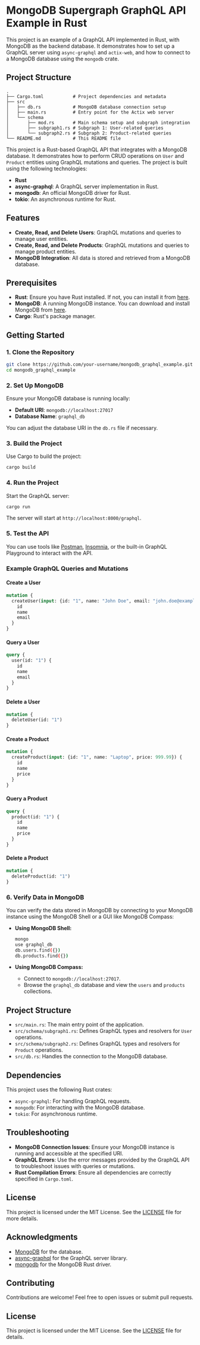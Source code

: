 
# MongoDB Supergraph GraphQL API Example in Rust

This project is an example of a GraphQL API implemented in Rust, with MongoDB as the backend database. It demonstrates how to set up a GraphQL server using `async-graphql` and `actix-web`, and how to connect to a MongoDB database using the `mongodb` crate.

## Project Structure

```
.
├── Cargo.toml           # Project dependencies and metadata
├── src
│   ├── db.rs            # MongoDB database connection setup
│   ├── main.rs          # Entry point for the Actix web server
│   └── schema
│       ├── mod.rs       # Main schema setup and subgraph integration
│       ├── subgraph1.rs # Subgraph 1: User-related queries
│       └── subgraph2.rs # Subgraph 2: Product-related queries
└── README.md            # This README file
```



This project is a Rust-based GraphQL API that integrates with a MongoDB database. It demonstrates how to perform CRUD operations on `User` and `Product` entities using GraphQL mutations and queries. The project is built using the following technologies:

- **Rust**
- **async-graphql**: A GraphQL server implementation in Rust.
- **mongodb**: An official MongoDB driver for Rust.
- **tokio**: An asynchronous runtime for Rust.

## Features

- **Create, Read, and Delete Users**: GraphQL mutations and queries to manage user entities.
- **Create, Read, and Delete Products**: GraphQL mutations and queries to manage product entities.
- **MongoDB Integration**: All data is stored and retrieved from a MongoDB database.

## Prerequisites

- **Rust**: Ensure you have Rust installed. If not, you can install it from [here](https://www.rust-lang.org/).
- **MongoDB**: A running MongoDB instance. You can download and install MongoDB from [here](https://www.mongodb.com/try/download/community).
- **Cargo**: Rust's package manager.

## Getting Started

### 1. Clone the Repository

```sh
git clone https://github.com/your-username/mongodb_graphql_example.git
cd mongodb_graphql_example
```

### 2. Set Up MongoDB

Ensure your MongoDB database is running locally:

- **Default URI**: `mongodb://localhost:27017`
- **Database Name**: `graphql_db`

You can adjust the database URI in the `db.rs` file if necessary.

### 3. Build the Project

Use Cargo to build the project:

```sh
cargo build
```

### 4. Run the Project

Start the GraphQL server:

```sh
cargo run
```

The server will start at `http://localhost:8000/graphql`.

### 5. Test the API

You can use tools like [Postman](https://www.postman.com/), [Insomnia](https://insomnia.rest/), or the built-in GraphQL Playground to interact with the API.

### Example GraphQL Queries and Mutations

#### Create a User

```graphql
mutation {
  createUser(input: {id: "1", name: "John Doe", email: "john.doe@example.com"}) {
    id
    name
    email
  }
}
```

#### Query a User

```graphql
query {
  user(id: "1") {
    id
    name
    email
  }
}
```

#### Delete a User

```graphql
mutation {
  deleteUser(id: "1")
}
```

#### Create a Product

```graphql
mutation {
  createProduct(input: {id: "1", name: "Laptop", price: 999.99}) {
    id
    name
    price
  }
}
```

#### Query a Product

```graphql
query {
  product(id: "1") {
    id
    name
    price
  }
}
```

#### Delete a Product

```graphql
mutation {
  deleteProduct(id: "1")
}
```

### 6. Verify Data in MongoDB

You can verify the data stored in MongoDB by connecting to your MongoDB instance using the MongoDB Shell or a GUI like MongoDB Compass:

- **Using MongoDB Shell:**
  ```sh
  mongo
  use graphql_db
  db.users.find({})
  db.products.find({})
  ```

- **Using MongoDB Compass:**
  - Connect to `mongodb://localhost:27017`.
  - Browse the `graphql_db` database and view the `users` and `products` collections.

## Project Structure

- `src/main.rs`: The main entry point of the application.
- `src/schema/subgraph1.rs`: Defines GraphQL types and resolvers for `User` operations.
- `src/schema/subgraph2.rs`: Defines GraphQL types and resolvers for `Product` operations.
- `src/db.rs`: Handles the connection to the MongoDB database.

## Dependencies

This project uses the following Rust crates:

- `async-graphql`: For handling GraphQL requests.
- `mongodb`: For interacting with the MongoDB database.
- `tokio`: For asynchronous runtime.

## Troubleshooting

- **MongoDB Connection Issues**: Ensure your MongoDB instance is running and accessible at the specified URI.
- **GraphQL Errors**: Use the error messages provided by the GraphQL API to troubleshoot issues with queries or mutations.
- **Rust Compilation Errors**: Ensure all dependencies are correctly specified in `Cargo.toml`.

## License

This project is licensed under the MIT License. See the [LICENSE](LICENSE) file for more details.

## Acknowledgments

- [MongoDB](https://www.mongodb.com/) for the database.
- [async-graphql](https://github.com/async-graphql/async-graphql) for the GraphQL server library.
- [mongodb](https://github.com/mongodb/mongo-rust-driver) for the MongoDB Rust driver.

## Contributing

Contributions are welcome! Feel free to open issues or submit pull requests.



## License

This project is licensed under the MIT License. See the [LICENSE](LICENSE) file for details.
